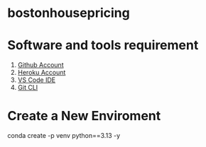 # bostonhousepricing

# Software and tools requirement

1. [Github Account](https://github.com)
2. [Heroku Account](https://heroku.com)
3. [VS Code IDE](https://code.visualstudio.com/)
4. [Git CLI](https://git-scm.com/downloads/win)

# Create a New Enviroment

conda create -p venv python==3.13 -y